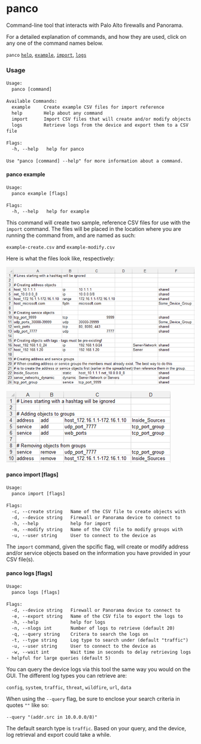 # panco
Command-line tool that interacts with Palo Alto firewalls and Panorama.

For a detailed explanation of commands, and how they are used, click on any one of the
command names below.

`panco` [`help`](https://github.com/scottdware/panco#usage), [`example`][example-doc],
[`import`][import-doc], [`logs`][logs-doc]

### Usage

```
Usage:
  panco [command]

Available Commands:
  example     Create example CSV files for import reference
  help        Help about any command
  import      Import CSV files that will create and/or modify objects
  logs        Retrieve logs from the device and export them to a CSV file

Flags:
  -h, --help   help for panco

Use "panco [command] --help" for more information about a command.
```

#### panco example

```
Usage:
  panco example [flags]

Flags:
  -h, --help   help for example
```

This command will create two sample, reference CSV files for use with the
`import` command. The files will be placed in the location where you are running
the command from, and are named as such:

`example-create.csv` and `example-modify.csv`

Here is what the files look like, respectively:

![alt-text](https://raw.githubusercontent.com/scottdware/images/master/example-create.png "example-create.csv")

![alt-text](https://raw.githubusercontent.com/scottdware/images/master/example-modify.png "example-modify.csv")

#### panco import [flags]

```
Usage:
  panco import [flags]

Flags:
  -c, --create string   Name of the CSV file to create objects with
  -d, --device string   Firewall or Panorama device to connect to
  -h, --help            help for import
  -m, --modify string   Name of the CSV file to modify groups with
  -u, --user string     User to connect to the device as
```

The `import` command, given the spcific flag, will create or modify address and/or
service objects based on the information you have provided in your CSV file(s).

#### panco logs [flags]

```
Usage:
  panco logs [flags]

Flags:
  -d, --device string   Firewall or Panorama device to connect to
  -e, --export string   Name of the CSV file to export the logs to
  -h, --help            help for logs
  -n, --nlogs int       Number of logs to retrieve (default 20)
  -q, --query string    Critera to search the logs on
  -t, --type string     Log type to search under (default "traffic")
  -u, --user string     User to connect to the device as
  -w, --wait int        Wait time in seconds to delay retrieving logs - helpful for large queries (default 5)
```

You can query the device logs via this tool the same way you would on the GUI.
The different log types you can retrieve are:

`config`, `system`, `traffic`, `threat`, `wildfire`, `url`, `data`

When using the `--query` flag, be sure to enclose your search criteria in quotes `""` like so:

`--query "(addr.src in 10.0.0.0/8)"`

The default search type is `traffic`. Based on your query, and the device,
log retrieval and export could take a while.

[example-doc]: https://github.com/scottdware/panco#panco-example
[import-doc]: https://github.com/scottdware/panco#panco-import-flags
[logs-doc]: https://github.com/scottdware/panco#panco-logs-flags